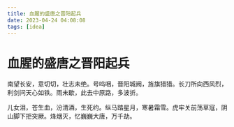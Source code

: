 ```yaml
---
title: 血腥的盛唐之晋阳起兵
date: 2023-04-24 04:08:08
tags: [idea]
---
```

# 血腥的盛唐之晋阳起兵

南望长安，意切切，壮志未绝。号呜咽，晋阳城阙，旌旗猎猎。长刀所向西风烈，利剑问天心如铁。雨未歇，此去中原路，多波折。

儿女泪，苍生血，汾清酒，生死约。纵马踏星月，寒暑霜雪。虎牢关前荡草寇，阴山脚下拒突厥。烽烟灭，忆巍巍大唐，万千劫。
